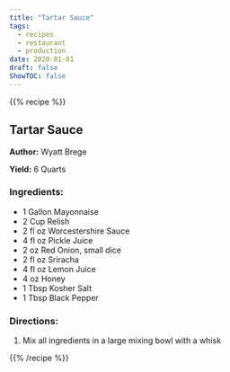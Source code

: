```yaml
---
title: "Tartar Sauce"
tags:
  - recipes
  - restaurant
  - production
date: 2020-01-01 
draft: false
ShowTOC: false
---
```


{{% recipe %}}

## Tartar Sauce

**Author:** Wyatt Brege

**Yield:** 6 Quarts

### Ingredients:

- 1 Gallon Mayonnaise
- 2 Cup Relish
- 2 fl oz Worcestershire Sauce
- 4 fl oz Pickle Juice
- 2 oz Red Onion, small dice
- 2 fl oz Sriracha
- 4 fl oz Lemon Juice
- 4 oz Honey
- 1 Tbsp Kosher Salt
- 1 Tbsp Black Pepper

### Directions:

1.  Mix all ingredients in a large mixing bowl with a whisk



{{% /recipe %}}
